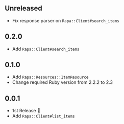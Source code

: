 ## Unreleased

- Fix response parser on `Rapa::Client#search_items`

## 0.2.0

- Add `Rapa::Client#search_items`

## 0.1.0

- Add `Rapa::Resources::ItemResource`
- Change required Ruby version from 2.2.2 to 2.3

## 0.0.1

- 1st Release :tada:
- Add `Rapa::Client#list_items`
